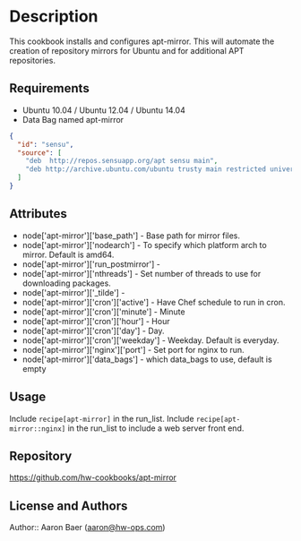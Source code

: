Description
===========

This cookbook installs and configures apt-mirror. This will automate the creation of
repository mirrors for Ubuntu and for additional APT repositories.

Requirements
------------

* Ubuntu 10.04 / Ubuntu 12.04 / Ubuntu 14.04
* Data Bag named apt-mirror

```json
{
  "id": "sensu",
  "source": [
    "deb  http://repos.sensuapp.org/apt sensu main",
    "deb http://archive.ubuntu.com/ubuntu trusty main restricted universe multiverse"
  ]
}
```

Attributes
----------

*  node['apt-mirror']['base_path'] - Base path for mirror files.
*  node['apt-mirror']['nodearch'] - To specify which platform arch to mirror. Default is amd64.
*  node['apt-mirror']['run_postmirror'] -
*  node['apt-mirror']['nthreads'] - Set number of threads to use for downloading packages.
*  node['apt-mirror']['_tilde'] -
*  node['apt-mirror']['cron']['active'] - Have Chef schedule to run in cron.
*  node['apt-mirror']['cron']['minute'] - Minute
*  node['apt-mirror']['cron']['hour'] - Hour
*  node['apt-mirror']['cron']['day'] - Day.
*  node['apt-mirror']['cron']['weekday'] - Weekday. Default is everyday.
*  node['apt-mirror']['nginx']['port'] - Set port for nginx to run.
*  node['apt-mirror']['data_bags'] - which data_bags to use, default is empty

Usage
-----
Include `recipe[apt-mirror]` in the run_list.
Include `recipe[apt-mirror::nginx]` in the run_list to include a web server front end.

Repository
----------

https://github.com/hw-cookbooks/apt-mirror

License and Authors
-------------------

Author:: Aaron Baer (<aaron@hw-ops.com>)
